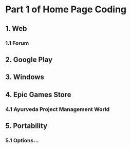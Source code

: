 # Part 1 of Home Page Coding

## 1. Web
### 1.1 Forum

## 2. Google Play

## 3. Windows

## 4. Epic Games Store
### 4.1 Ayurveda Project Management World

## 5. Portability
### 5.1 Options...
